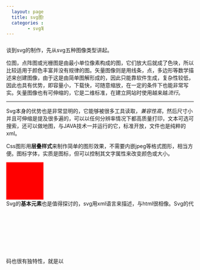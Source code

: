 ```yaml
---
  layout: page
  title: svg图像类型及基本元素一览
  categories :
        - svg笔记
---
```



谈到svg的制作，先从svg五种图像类型讲起。

位图，点阵图或光栅图是由最小单位像素构成的图，它们放大后就成了色块，所以比较适用于颜色丰富并没有规律的图。矢量图像则是用线条，点，多边形等数学描述来创建图像，由于这是由简单图解形成的，因此只能靠软件生成，复杂性较低，因此也具有优势，即容量小，下载快，可随意缩放，在一定的条件下也能非常写实。矢量图像也有可伸缩的，它是二维标准，在建立网站时使用越来越*流行*。

---

Svg本身的优势也是非常显明的，它能够被很多工具读取，*兼容性高*，然后尺寸小并且可伸缩是提及很多遍的，可以以任何分辨率情况下都高质量打印，文本可选可搜索，还可以做地图，与JAVA技术一并运行的它，标准开放，文件也是纯粹的xml。

   Css图形用**层叠样式**来制作简单的图形效果，不需要内嵌jpeg等格式图形，相当方便。图标字体，实质是图标，但可以控制其文字属性来改变颜色或大小。

<!DOCTYPE html>
<html>
<head>
<meta charset="utf-8"> 
<title></title> 
<style> 
div
{
	width:100px;
	height:100px;
	background:red;
	position:relative;
	animation:myfirst 5s;
	-webkit-animation:myfirst 5s; /* Safari and Chrome */
}

@keyframes myfirst
{
	0%   {background:red; left:0px; top:0px;}
	25%  {background:yellow; left:200px; top:0px;}
	50%  {background:blue; left:200px; top:200px;}
	75%  {background:green; left:0px; top:200px;}
	100% {background:red; left:0px; top:0px;}
}

@-webkit-keyframes myfirst /* Safari and Chrome */
{
	0%   {background:red; left:0px; top:0px;}
	25%  {background:yellow; left:200px; top:0px;}
	50%  {background:blue; left:200px; top:200px;}
	75%  {background:green; left:0px; top:200px;}
	100% {background:red; left:0px; top:0px;}
}
</style>
</head>
<body>

<div></div>

</body>
</html



   Svg的**基本元素**也是值得探讨的，svg用xml语言来描述，与html很相像。Svg的代码也很有独特性，就是以<svg>元素开启的，可以使用相对单位，也可以使用绝对单位。Viewbox是我们平时上网页看到的显示区屏幕里的框框。命名空间则是针对不同xml文档可能出现相同命名或属性的情况而设计的，它帮助确定范围，这样你在设计网页的时候，有助于找到自己想要的文档。